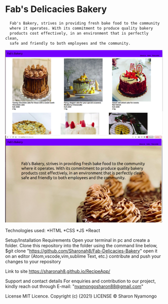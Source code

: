 # Fab's Delicacies Bakery

      Fab's Bakery, strives in providing fresh bake food to the community
      where it operates. With its commitment to produce quality bakery
      products cost effectively, in an environment that is perfectly clean,
      safe and friendly to both employees and the community.

![image desc](./src/Images/Screenshot1.png)
![image desc](./src/Images/Screenshot2.png)

Technologies used: *HTML *CSS *JS *React

Setup/Installation Requirements Open your terminal in pc and create a folder. Clone this repository into the folder using the command line below, $git clone "https://github.com/Sharonah8/Fab-Delicacies-Bakery" open it on an editor (Atom,vscode,vim,sublime Text, etc.) contribute and push your changes to your repository

Link to site https://sharonah8.github.io/RecipeApp/

Support and contact details For enquiries and contribution to our project, kindly reach out through E-mail: "nyamongosharon88@gmail.com"

License MIT Licence. Copyright (c) {2021} LICENSE © Sharon Nyamongo
